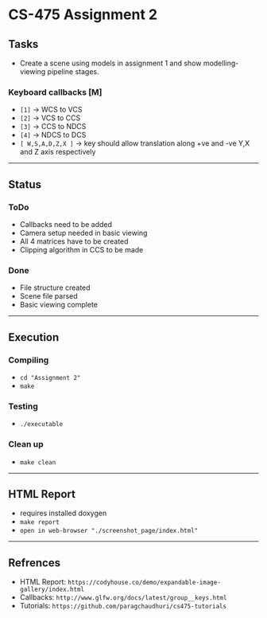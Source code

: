 # CS-475 Assignment 2

## Tasks

- Create a scene using models in assignment 1 and show modelling-viewing pipeline stages.

### Keyboard callbacks [M]

- `[1]` -> WCS to VCS
- `[2]` -> VCS to CCS
- `[3]` -> CCS to NDCS
- `[4]` -> NDCS to DCS
- `[ W,S,A,D,Z,X ]` -> key should allow translation along +ve and -ve Y,X and Z axis respectively

---

## Status

### ToDo
- Callbacks need to be added 
- Camera setup needed in basic viewing
- All 4 matrices have to be created
- Clipping algorithm in CCS to be made

### Done
- File structure created
- Scene file parsed
- Basic viewing complete

---

## Execution

### Compiling
- `cd "Assignment 2"`
- `make`

### Testing
- `./executable`

### Clean up
- `make clean`

---

## HTML Report
- requires installed doxygen 
- `make report`
- `open in web-browser "./screenshot_page/index.html"`

---

## Refrences
- HTML Report: `https://codyhouse.co/demo/expandable-image-gallery/index.html`
- Callbacks: `http://www.glfw.org/docs/latest/group__keys.html`
- Tutorials: `https://github.com/paragchaudhuri/cs475-tutorials`

	